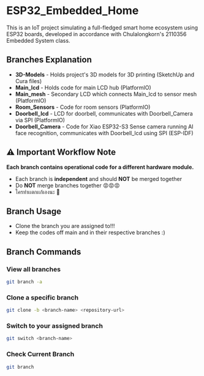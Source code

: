 # ESP32_Embedded_Home
This is an IoT project simulating a full-fledged smart home ecosystem using ESP32 boards, developed in accordance with Chulalongkorn's 2110356 Embedded System class.

## Branches Explanation
- **3D-Models** - Holds project's 3D models for 3D printing (SketchUp and Cura files)
- **Main_lcd** - Holds code for main LCD hub (PlatformIO)
- **Main_mesh** - Secondary LCD which connects Main_lcd to sensor mesh (PlatformIO)
- **Room_Sensors** - Code for room sensors (PlatformIO)
- **Doorbell_lcd** - LCD for doorbell, communicates with Doorbell_Camera via SPI (PlatformIO)
- **Doorbell_Camera** - Code for Xiao ESP32-S3 Sense camera running AI face recognition, communicates with Doorbell_lcd using SPI (ESP-IDF)
## ⚠️ Important Workflow Note
**Each branch contains operational code for a different hardware module.**

- Each branch is **independent** and should **NOT** be merged together
- Do **NOT** merge branches together 😡😡😡
- ใครทำเเตกเเก้เองนะ 🫠

## Branch Usage
- Clone the branch you are assigned to!!!
- Keep the codes off main and in their respective branches :)

## Branch Commands

### View all branches
```bash
git branch -a
```
### Clone a specific branch
```bash
git clone -b <branch-name> <repository-url>
```
### Switch to your assigned branch
```bash
git switch <branch-name>
```
### Check Current Branch
```bash
git branch
```
